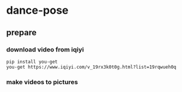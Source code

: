 # dance-pose

## prepare
### download video from iqiyi

```
pip install you-get
you-get https://www.iqiyi.com/v_19rx3k0t0g.html?list=19rqwueh0q
```

### make videos to pictures



